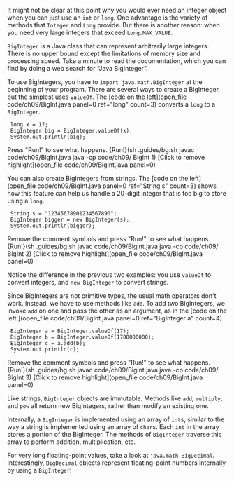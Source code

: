 It might not be clear at this point why you would ever need an integer object when you can just use an `int` or `long`. One advantage is the variety of methods that `Integer` and `Long` provide. But there is another reason: when you need very large integers that exceed `Long.MAX_VALUE`.


`BigInteger` is a Java class that can represent arbitrarily large integers. There is no upper bound except the limitations of memory size and processing speed. Take a minute to read the documentation, which you can find by doing a web search for “Java BigInteger”.



To use BigIntegers, you have to `import java.math.BigInteger` at the beginning of your program. There are several ways to create a BigInteger, but the simplest uses `valueOf`. The [code on the left](open_file code/ch09/BigInt.java panel=0 ref="long" count=3) converts a `long` to a `BigInteger`.
```
 long x = 17;
 BigInteger big = BigInteger.valueOf(x);
 System.out.println(big);
```
Press "Run!" to see what happens. 
{Run!}(sh .guides/bg.sh javac code/ch09/BigInt.java java -cp code/ch09/ BigInt 1)
[Click to remove highlight](open_file code/ch09/BigInt.java panel=0)
  


You can also create BigIntegers from strings. The [code on the left](open_file code/ch09/BigInt.java panel=0 ref="String s" count=3) shows how this feature can help us handle a 20-digit integer that is too big to store using a `long`.
```
 String s = "12345678901234567890";
 BigInteger bigger = new BigInteger(s);
 System.out.println(bigger);
```
Remove the comment symbols and press "Run!" to see what happens. 
{Run!}(sh .guides/bg.sh javac code/ch09/BigInt.java java -cp code/ch09/ BigInt 2)
[Click to remove highlight](open_file code/ch09/BigInt.java panel=0)
  


Notice the difference in the previous two examples: you use `valueOf` to convert integers, and `new BigInteger` to convert strings.

Since BigIntegers are not primitive types, the usual math operators don't work. Instead, we have to use methods like `add`. To add two BigIntegers, we invoke `add` on one and pass the other as an argument, as in the [code on the left.](open_file code/ch09/BigInt.java panel=0 ref="BigInteger a" count=4)
```
 BigInteger a = BigInteger.valueOf(17);
 BigInteger b = BigInteger.valueOf(1700000000);
 BigInteger c = a.add(b);
 System.out.println(c);
```               
Remove the comment symbols and press "Run!" to see what happens. 
{Run!}(sh .guides/bg.sh javac code/ch09/BigInt.java java -cp code/ch09/ BigInt 3)
[Click to remove highlight](open_file code/ch09/BigInt.java panel=0)
  


Like strings, `BigInteger` objects are immutable. Methods like `add`, `multiply`, and `pow` all return new BigIntegers, rather than modify an existing one.

Internally, a `BigInteger` is implemented using an array of `int`s, similar to the way a string is implemented using an array of `char`s. Each `int` in the array stores a portion of the BigInteger. The methods of `BigInteger` traverse this array to perform addition, multiplication, etc.

For very long floating-point values, take a look at `java.math.BigDecimal`. Interestingly, `BigDecimal` objects represent floating-point numbers internally by using a `BigInteger`!